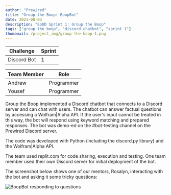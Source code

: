 ```yaml
---
author: "Prewired"
title: "Group the Boop: BoopBot"
date: 2021-08-03
description: "EoDD Sprint 1: Group the Boop"
tags: ["group the boop", "discord chatbot", "sprint 1"]
thumbnail: /project_img/group-the-boop-1.png
---
```


Challenge | Sprint
--- | ---
Discord Bot | 1 

Team Member | Role
--- | ---
Andrew | Programmer
Yousef | Programmer

Group the Boop implemented a Discord chatbot that connects to a Discord server and can chat with users. The chatbot can answer factual questions by accessing a Wolfram|Alpha API. If the user's input cannot be treated in this way, the bot will respond using keyword matching and prepared responses. The bot was demo-ed on the #bot-testing channel on the Prewired Discord server.

The code was developed with Python (including the discord.py library) and the Wolfram|Alpha API.

The team used replit.com for code sharing, execution and testing. One team member used their own Discord server for initial deployment of the bot.

The screenshot below shows one of our mentors, Rosalyn, interacting with the bot and asking it some tricky questions:

![BoopBot responding to questions](/project_img/group-the-boop-2.png)